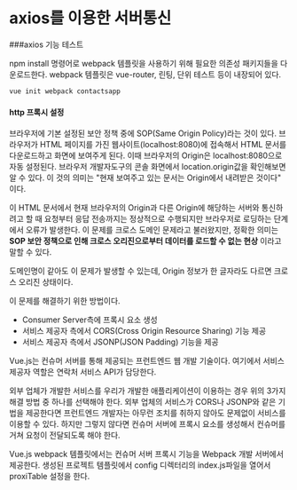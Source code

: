 # axios를 이용한 서버통신

###axios 기능 테스트

npm install 명령어로 webpack 템플릿을 사용하기 위해 필요한 의존성 패키지들을 다운로드한다.
webpack 템플릿은 vue-router, 린팅, 단위 테스트 등이 내장되어 있다.

<pre><code>vue init webpack contactsapp</pre></code>


#### http 프록시 설정

브라우저에 기본 설정된 보안 정책 중에 SOP(Same Origin Policy)라는 것이 있다.
브라우저가 HTML 페이지를 가진 웹사이트(localhost:8080)에 접속해서 HTML 문서를 다운로드하고 화면에 보여주게 된다.
이때 브라우저의 Origin은 localhost:8080으로 자동 설정된다.
브라우저 개발자도구의 콘솔 화면에서 location.origin값을 확인해보면 알 수 있다.
이 것의 의미는 "현재 보여주고 있는 문서는 Origin에서 내려받은 것이다" 이다.

이 HTML 문서에서 현재 브라우저의 Origin과 다른 Origin에 해당하는 서버와 통신하려고 할 때 요청부터 응답 전송까지는 정상적으로 수행되지만 브라우저로 로딩하는 단계에서 오류가 발생한다. 이 문제를 크로스 도메인 문제라고 불러왔지만, 정확한 의미는 __SOP 보안 정책으로 인해 크로스 오리진으로부터 데이터를 로드할 수 없는 현상__ 이라고 말할 수 있다.

도메인명이 같아도 이 문제가 발생할 수 있는데, Origin 정보가 한 글자라도 다르면 크로스 오리진 상태이다.

이 문제를 해결하기 위한 방법이다.

* Consumer Server측에 프록시 요소 생성
* 서비스 제공자 측에서 CORS(Cross Origin Resource Sharing) 기능 제공
* 서비스 제공자 측에서 JSONP(JSON Padding) 기능을 제공

Vue.js는 컨슈머 서버를 통해 제공되는 프런트엔드 웹 개발 기술이다. 여기에서 서비스 제공자 역할은 연락처 서비스 API가 담당한다.

외부 업체가 개발한 서비스를 우리가 개발한 애플리케이션이 이용하는 경우 위의 3가지 해결 방법 중 하나를 선택해야 한다.
외부 업체의 서비스가 CORS나 JSONP와 같은 기법을 제공한다면 프런트엔드 개발자는 아무런 조치를 취하지 않아도 문제없이 서비스를 이용할 수 있다. 하지만 그렇지 않다면 컨슈머 서버에 프록시 요소를 생성해서 컨슈머를 거쳐 요청이 전달되도록 해야 한다.

Vue.js webpack 템플릿에서는 컨슈머 서버 프록시 기능을 Webpack 개발 서버에서 제공한다.
생성된 프로젝트 템플릿에서 config 디렉터리의 index.js파일을 열어서 proxiTable 설정을 한다.











